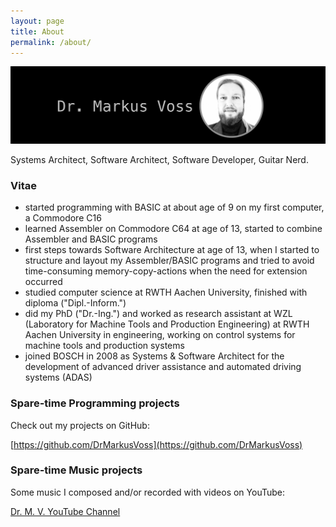 ```yaml
---
layout: page
title: About
permalink: /about/
---
```


<img style="float: center;" src="/assets/images/about_banner.png">

Systems Architect, Software Architect, Software Developer, Guitar Nerd.

### Vitae

- started programming with BASIC at about age of 9 on my first computer, a Commodore C16 
- learned Assembler on Commodore C64 at age of 13, started to combine Assembler and BASIC programs
- first steps towards Software Architecture at age of 13, when I started to structure and layout
  my Assembler/BASIC programs and tried to avoid time-consuming memory-copy-actions when the need for
  extension occurred
- studied computer science at RWTH Aachen University, finished with diploma ("Dipl.-Inform.")
- did my PhD ("Dr.-Ing.") and worked as research assistant at WZL (Laboratory for Machine Tools and
  Production Engineering) at RWTH Aachen University in engineering, working on control systems for machine tools
  and production systems
- joined BOSCH in 2008 as Systems & Software Architect for the development of advanced driver assistance
  and automated driving systems (ADAS)


### Spare-time Programming projects

Check out my projects on GitHub:

[https://github.com/DrMarkusVoss](https://github.com/DrMarkusVoss)

### Spare-time Music projects

Some music I composed and/or recorded with videos on YouTube:

[Dr. M. V. YouTube Channel](https://www.youtube.com/channel/UCvAQB6B2KhBIbGiEH3gCyjw)
